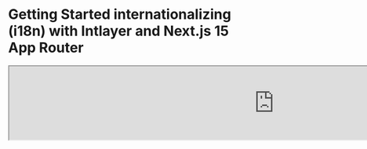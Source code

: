 # Getting Started internationalizing (i18n) with Intlayer and Next.js 15 App Router

<iframe title="The best i18n solution for Next.js? Discover Intlayer" class="m-auto aspect-[16/9] w-full overflow-hidden rounded-lg border-0" allow="autoplay; gyroscope;" loading="lazy" width="1080" height="auto" src="https://www.youtube.com/embed/e_PPG7PTqGU?autoplay=0&amp;origin=http://intlayer.org&amp;controls=0&amp;rel=1"/>

[애플리케이션 템플릿](https://github.com/aymericzip/intlayer-next-15-template)를 GitHub에서 보십시오.

## Intlayer로 시작하기

**Intlayer**는 현대 웹 애플리케이션에서 다국어 지원을 간소화하기 위해 설계된 혁신적이고 오픈 소스인 국제화(i18n) 라이브러리입니다. Intlayer는 강력한 **App Router**를 포함한 최신 **Next.js 15** 프레임워크와 원활하게 통합됩니다. **서버 컴포넌트**와의 효율적인 렌더링을 위해 최적화되어 있으며, [**Turbopack**](https://nextjs.org/docs/architecture/turbopack)과 완벽히 호환됩니다.

Intlayer를 사용하면 다음을 수행할 수 있습니다:

- 컴포넌트 수준에서 선언적 사전을 사용하여 **번역을 쉽게 관리**합니다.
- 메타데이터, 경로 및 콘텐츠를 **동적으로 지역화**합니다.
- **클라이언트 측 및 서버 측 컴포넌트에서 번역에 액세스**합니다.
- 자동 생성된 타입을 통해 **TypeScript 지원**을 보장하여 자동 완성과 오류 감지를 개선합니다.
- 동적 로케일 감지 및 전환과 같은 **고급 기능**을 활용합니다.

> Intlayer는 Next.js 12, 13, 14, 15와 호환됩니다. Next.js 페이지 라우터를 사용하는 경우, 이 [가이드](https://github.com/aymericzip/intlayer/blob/main/docs/ko/intlayer_with_nextjs_page_router.md)를 참조하세요. Next.js 12, 13, 14에서 App Router를 사용하는 경우, 이 [가이드](https://github.com/aymericzip/intlayer/blob/main/docs/ko/intlayer_with_nextjs_14.md)를 참조하세요.

---

## Next.js 애플리케이션에서 Intlayer 설정 단계별 가이드

### 1단계: 종속성 설치

npm을 사용하여 필요한 패키지를 설치합니다:

```bash packageManager="npm"
npm install intlayer next-intlayer
```

```bash packageManager="pnpm"
pnpm add intlayer next-intlayer
```

```bash packageManager="yarn"
yarn add intlayer next-intlayer
```

- **intlayer**

  구성 관리, 번역, [콘텐츠 선언](https://github.com/aymericzip/intlayer/blob/main/docs/ko/dictionary/get_started.md), 트랜스파일링 및 [CLI 명령](https://github.com/aymericzip/intlayer/blob/main/docs/ko/intlayer_cli.md)을 위한 국제화 도구를 제공하는 핵심 패키지입니다.

- **next-intlayer**

  Intlayer를 Next.js와 통합하는 패키지입니다. Next.js 국제화를 위한 컨텍스트 제공자와 훅을 제공합니다. 또한, Intlayer를 [Webpack](https://webpack.js.org/) 또는 [Turbopack](https://nextjs.org/docs/app/api-reference/turbopack)과 통합하기 위한 Next.js 플러그인과 사용자 선호 로케일을 감지하고, 쿠키를 관리하며, URL 리디렉션을 처리하는 미들웨어를 포함합니다.

### 2단계: 프로젝트 구성

애플리케이션의 언어를 구성하기 위한 설정 파일을 생성합니다:

```typescript fileName="intlayer.config.ts" codeFormat="typescript"
import { Locales, type IntlayerConfig } from "intlayer";

const config: IntlayerConfig = {
  internationalization: {
    locales: [
      Locales.ENGLISH,
      Locales.FRENCH,
      Locales.SPANISH,
      // 다른 로케일 추가
    ],
    defaultLocale: Locales.ENGLISH,
  },
};

export default config;
```

```javascript fileName="intlayer.config.mjs" codeFormat="esm"
import { Locales } from "intlayer";

/** @type {import('intlayer').IntlayerConfig} */
const config = {
  internationalization: {
    locales: [
      Locales.ENGLISH,
      Locales.FRENCH,
      Locales.SPANISH,
      // 다른 로케일 추가
    ],
    defaultLocale: Locales.ENGLISH,
  },
};

export default config;
```

```javascript fileName="intlayer.config.cjs" codeFormat="commonjs"
const { Locales } = require("intlayer");

/** @type {import('intlayer').IntlayerConfig} */
const config = {
  internationalization: {
    locales: [
      Locales.ENGLISH,
      Locales.FRENCH,
      Locales.SPANISH,
      // 다른 로케일 추가
    ],
    defaultLocale: Locales.ENGLISH,
  },
};

module.exports = config;
```

> 이 구성 파일을 통해 로컬화된 URL, 미들웨어 리디렉션, 쿠키 이름, 콘텐츠 선언의 위치 및 확장자, 콘솔에서 Intlayer 로그 비활성화 등을 설정할 수 있습니다. 사용 가능한 매개변수의 전체 목록은 [구성 문서](https://github.com/aymericzip/intlayer/blob/main/docs/ko/configuration.md)를 참조하세요.

### 3단계: Next.js 구성에 Intlayer 통합

Intlayer를 사용하도록 Next.js 설정을 구성합니다:

```typescript filename="next.config.ts" codeFormat="typescript"
import type { NextConfig } from "next";
import { withIntlayer } from "next-intlayer/server";

const nextConfig: NextConfig = {
  /* 구성 옵션 */
};

export default withIntlayer(nextConfig);
```

```typescript fileName="next.config.mjs" codeFormat="esm"
import { withIntlayer } from "next-intlayer/server";

/** @type {import('next').NextConfig} */
const nextConfig = {
  /* 구성 옵션 */
};

export default withIntlayer(nextConfig);
```

```typescript fileName="next.config.cjs" codeFormat="commonjs"
const { withIntlayer } = require("next-intlayer/server");

/** @type {import('next').NextConfig} */
const nextConfig = {
  /* 구성 옵션 */
};

module.exports = withIntlayer(nextConfig);
```

> `withIntlayer()` Next.js 플러그인은 Intlayer를 Next.js와 통합하는 데 사용됩니다. 이는 콘텐츠 선언 파일의 빌드를 보장하고 개발 모드에서 이를 모니터링합니다. 또한, [Webpack](https://webpack.js.org/) 또는 [Turbopack](https://nextjs.org/docs/app/api-reference/turbopack) 환경 내에서 Intlayer 환경 변수를 정의합니다. 성능 최적화를 위한 별칭을 제공하고 서버 컴포넌트와의 호환성을 보장합니다.

### 4단계: 동적 로케일 경로 정의

`RootLayout`에서 모든 내용을 제거하고 다음 코드를 추가합니다:

```tsx {3} fileName="src/app/layout.tsx" codeFormat="typescript"
import type { PropsWithChildren, FC } from "react";
import "./globals.css";

const RootLayout: FC<PropsWithChildren> = ({ children }) => children;

export default RootLayout;
```

```jsx {3} fileName="src/app/layout.mjx" codeFormat="esm"
import "./globals.css";

const RootLayout = ({ children }) => children;

export default RootLayout;
```

```jsx {1,8} fileName="src/app/layout.csx" codeFormat="commonjs"
require("./globals.css");

const RootLayout = ({ children }) => children;

module.exports = {
  default: RootLayout,
  generateStaticParams,
};
```

> `RootLayout` 컴포넌트를 비워두면 `<html>` 태그에 [`lang`](https://developer.mozilla.org/fr/docs/Web/HTML/Global_attributes/lang) 및 [`dir`](https://developer.mozilla.org/fr/docs/Web/HTML/Global_attributes/dir) 속성을 설정할 수 있습니다.

동적 라우팅을 구현하려면 `[locale]` 디렉토리에 새 레이아웃을 추가하여 로케일 경로를 제공합니다:

```tsx fileName="src/app/[locale]/layout.tsx" codeFormat="typescript"
import type { NextLayoutIntlayer } from "next-intlayer";
import { Inter } from "next/font/google";
import { getHTMLTextDir } from "intlayer";

const inter = Inter({ subsets: ["latin"] });

const LocaleLayout: NextLayoutIntlayer = async ({ children, params }) => {
  const { locale } = await params;
  return (
    <html lang={locale} dir={getHTMLTextDir(locale)}>
      <body className={inter.className}>{children}</body>
    </html>
  );
};

export default LocaleLayout;
```

```jsx fileName="src/app/[locale]/layout.mjx" codeFormat="esm"
import { getHTMLTextDir } from "intlayer";

const inter = Inter({ subsets: ["latin"] });

const LocaleLayout = async ({ children, params: { locale } }) => {
  const { locale } = await params;
  return (
    <html lang={locale} dir={getHTMLTextDir(locale)}>
      <body className={inter.className}>{children}</body>
    </html>
  );
};

export default LocaleLayout;
```

```jsx fileName="src/app/[locale]/layout.csx" codeFormat="commonjs"
const { Inter } = require("next/font/google");
const { getHTMLTextDir } = require("intlayer");

const inter = Inter({ subsets: ["latin"] });

const LocaleLayout = async ({ children, params: { locale } }) => {
  const { locale } = await params;
  return (
    <html lang={locale} dir={getHTMLTextDir(locale)}>
      <body className={inter.className}>{children}</body>
    </html>
  );
};

module.exports = LocaleLayout;
```

> `[locale]` 경로 세그먼트는 로케일을 정의하는 데 사용됩니다. 예: `/en-US/about`는 `en-US`를 참조하고 `/fr/about`는 `fr`을 참조합니다.

그런 다음, 애플리케이션 레이아웃에 `generateStaticParams` 함수를 구현합니다.

```tsx {1} fileName="src/app/[locale]/layout.tsx" codeFormat="typescript"
export { generateStaticParams } from "next-intlayer"; // 추가할 줄

const LocaleLayout: NextLayoutIntlayer = async ({ children, params }) => {
  /*... 나머지 코드 */
};

export default LocaleLayout;
```

```jsx {1} fileName="src/app/[locale]/layout.mjx" codeFormat="esm"
export { generateStaticParams } from "next-intlayer"; // 추가할 줄

const LocaleLayout = async ({ children, params: { locale } }) => {
  /*... 나머지 코드 */
};

// ... 나머지 코드
```

```jsx {1,7} fileName="src/app/[locale]/layout.csx" codeFormat="commonjs"
const { generateStaticParams } = require("next-intlayer"); // 추가할 줄

const LocaleLayout = async ({ children, params: { locale } }) => {
  /*... 나머지 코드 */
};

module.exports = { default: LocaleLayout, generateStaticParams };
```

> `generateStaticParams`는 애플리케이션이 모든 로케일에 필요한 페이지를 사전 빌드하도록 보장하여 런타임 계산을 줄이고 사용자 경험을 개선합니다. 자세한 내용은 [Next.js의 generateStaticParams 문서](https://nextjs.org/docs/app/building-your-application/rendering/static-and-dynamic-rendering#generate-static-params)를 참조하세요.

### 5단계: 콘텐츠 선언

번역을 저장하기 위해 콘텐츠 선언을 생성하고 관리합니다:

```tsx fileName="src/app/[locale]/page.content.ts" contentDeclarationFormat="typescript"
import { t, type Dictionary } from "intlayer";

const pageContent = {
  key: "page",
  content: {
    getStarted: {
      main: t({
        en: "Get started by editing",
        fr: "Commencez par éditer",
        es: "Comience por editar",
        ko: "편집을 시작하세요",
      }),
      pageLink: "src/app/page.tsx",
    },
  },
} satisfies Dictionary;

export default pageContent;
```

```javascript fileName="src/app/[locale]/page.content.mjs" contentDeclarationFormat="esm"
import { t } from "intlayer";

/** @type {import('intlayer').Dictionary} */
const pageContent = {
  key: "page",
  content: {
    getStarted: {
      main: t({
        en: "Get started by editing",
        fr: "Commencez par éditer",
        es: "Comience por editar",
        ko: "편집을 시작하세요",
      }),
      pageLink: "src/app/page.tsx",
    },
  },
};

export default pageContent;
```

```javascript fileName="src/app/[locale]/page.content.cjs" contentDeclarationFormat="commonjs"
const { t } = require("intlayer");

/** @type {import('intlayer').Dictionary} */
const pageContent = {
  key: "page",
  content: {
    getStarted: {
      main: t({
        en: "Get started by editing",
        fr: "Commencez par éditer",
        es: "Comience por editar",
        ko: "편집을 시작하세요",
      }),
      pageLink: "src/app/page.tsx",
    },
  },
};

module.exports = pageContent;
```

```json fileName="src/app/[locale]/page.content.json" contentDeclarationFormat="json"
{
  "$schema": "https://intlayer.org/schema.json",
  "key": "page",
  "content": {
    "getStarted": {
      "nodeType": "translation",
      "translation": {
        "en": "Get started by editing",
        "fr": "Commencez par éditer",
        "es": "Comience por editar",
        "ko": "편집을 시작하세요"
      }
    },
    "pageLink": {
      "nodeType": "translation",
      "translation": {
        "en": "src/app/page.tsx",
        "fr": "src/app/page.tsx",
        "es": "src/app/page.tsx",
        "ko": "src/app/page.tsx"
      }
    }
  }
}
```

> 콘텐츠 선언은 애플리케이션 어디에서나 정의할 수 있으며, `contentDir` 디렉토리(기본값: `./src`)에 포함되고 콘텐츠 선언 파일 확장자(기본값: `.content.{json,ts,tsx,js,jsx,mjs,mjx,cjs,cjx}`)와 일치해야 합니다.  
> 자세한 내용은 [콘텐츠 선언 문서](https://github.com/aymericzip/intlayer/blob/main/docs/ko/dictionary/get_started.md)를 참조하세요.

### 6단계: 코드에서 콘텐츠 활용

애플리케이션 전반에서 콘텐츠 사전에 액세스합니다:

```tsx fileName="src/app/[locale]/page.tsx" codeFormat="typescript"
import type { FC } from "react";
import { ClientComponentExample } from "@components/ClientComponentExample";
import { ServerComponentExample } from "@components/ServerComponentExample";
import { type NextPageIntlayer, IntlayerClientProvider } from "next-intlayer";
import { IntlayerServerProvider, useIntlayer } from "next-intlayer/server";

const PageContent: FC = () => {
  const content = useIntlayer("page");

  return (
    <>
      <p>{content.getStarted.main}</p>
      <code>{content.getStarted.pageLink}</code>
    </>
  );
};

const Page: NextPageIntlayer = async ({ params }) => {
  const { locale } = await params;

  return (
    <IntlayerServerProvider locale={locale}>
      <PageContent />
      <ServerComponentExample />

      <IntlayerClientProvider locale={locale}>
        <ClientComponentExample />
      </IntlayerClientProvider>
    </IntlayerServerProvider>
  );
};

export default Page;
```

```jsx fileName="src/app/[locale]/page.mjx" codeFormat="esm"
import { ClientComponentExample } from "@components/ClientComponentExample";
import { ServerComponentExample } from "@components/ServerComponentExample";
import { IntlayerClientProvider } from "next-intlayer";
import { IntlayerServerProvider, useIntlayer } from "next-intlayer/server";

const PageContent = () => {
  const content = useIntlayer("page");

  return (
    <>
      <p>{content.getStarted.main}</p>
      <code>{content.getStarted.pageLink}</code>
    </>
  );
};

const Page = async ({ params }) => {
  const { locale } = await params;

  return (
    <IntlayerServerProvider locale={locale}>
      <PageContent />
      <ServerComponentExample />

      <IntlayerClientProvider locale={locale}>
        <ClientComponentExample />
      </IntlayerClientProvider>
    </IntlayerServerProvider>
  );
};

export default Page;
```

```jsx fileName="src/app/[locale]/page.csx" codeFormat="commonjs"
import { ClientComponentExample } from "@components/ClientComponentExample";
import { ServerComponentExample } from "@components/ServerComponentExample";
import { IntlayerClientProvider } from "next-intlayer";
import { IntlayerServerProvider, useIntlayer } from "next-intlayer/server";

const PageContent = () => {
  const content = useIntlayer("page");

  return (
    <>
      <p>{content.getStarted.main}</p>
      <code>{content.getStarted.pageLink}</code>
    </>
  );
};

const Page = async ({ params }) => {
  const { locale } = await params;

  return (
    <IntlayerServerProvider locale={locale}>
      <PageContent />
      <ServerComponentExample />

      <IntlayerClientProvider locale={locale}>
        <ClientComponentExample />
      </IntlayerClientProvider>
    </IntlayerServerProvider>
  );
};
```

- **`IntlayerClientProvider`**는 클라이언트 측 컴포넌트에 로케일을 제공하는 데 사용됩니다. 레이아웃을 포함한 모든 상위 컴포넌트에 배치할 수 있습니다. 그러나 Next.js는 레이아웃 코드를 페이지 간에 공유하므로 레이아웃에 배치하는 것이 더 효율적입니다. 레이아웃에서 `IntlayerClientProvider`를 사용하면 각 페이지에 대해 이를 다시 초기화하지 않아도 되므로 성능이 향상되고 애플리케이션 전반에 일관된 로컬화 컨텍스트를 유지할 수 있습니다.
- **`IntlayerServerProvider`**는 서버 자식에게 로케일을 제공하는 데 사용됩니다. 레이아웃에 설정할 수 없습니다.

  > 레이아웃과 페이지는 공통 서버 컨텍스트를 공유할 수 없습니다. 서버 컨텍스트 시스템은 요청별 데이터 저장소(React의 [캐시](https://react.dev/reference/react/cache) 메커니즘을 통해)를 기반으로 하기 때문에 애플리케이션의 다른 세그먼트에 대해 각 "컨텍스트"가 다시 생성됩니다. 공유 레이아웃에 제공자를 배치하면 이 격리가 깨져 서버 컨텍스트 값이 서버 컴포넌트에 올바르게 전파되지 않습니다.

```tsx {4,7} fileName="src/components/ClientComponentExample.tsx" codeFormat="typescript"
"use client";

import type { FC } from "react";
import { useIntlayer } from "next-intlayer";

export const ClientComponentExample: FC = () => {
  const content = useIntlayer("client-component-example"); // 관련 콘텐츠 선언 생성

  return (
    <div>
      <h2>{content.title} </h2>
      <p>{content.content}</p>
    </div>
  );
};
```

```jsx {3,6} fileName="src/components/ClientComponentExample.mjx" codeFormat="esm"
"use client";

import { useIntlayer } from "next-intlayer";

const ClientComponentExample = () => {
  const content = useIntlayer("client-component-example"); // 관련 콘텐츠 선언 생성

  return (
    <div>
      <h2>{content.title} </h2>
      <p>{content.content}</p>
    </div>
  );
};
```

```jsx {3,6} fileName="src/components/ClientComponentExample.csx" codeFormat="commonjs"
"use client";

const { useIntlayer } = require("next-intlayer");

const ClientComponentExample = () => {
  const content = useIntlayer("client-component-example"); // 관련 콘텐츠 선언 생성

  return (
    <div>
      <h2>{content.title} </h2>
      <p>{content.content}</p>
    </div>
  );
};
```

```tsx {2} fileName="src/components/ServerComponentExample.tsx"  codeFormat="typescript"
import type { FC } from "react";
import { useIntlayer } from "next-intlayer/server";

export const ServerComponentExample: FC = () => {
  const content = useIntlayer("server-component-example"); // 관련 콘텐츠 선언 생성

  return (
    <div>
      <h2>{content.title} </h2>
      <p>{content.content}</p>
    </div>
  );
};
```

```jsx {1} fileName="src/components/ServerComponentExample.mjx" codeFormat="esm"
import { useIntlayer } from "next-intlayer/server";

const ServerComponentExample = () => {
  const content = useIntlayer("server-component-example"); // 관련 콘텐츠 선언 생성

  return (
    <div>
      <h2>{content.title} </h2>
      <p>{content.content}</p>
    </div>
  );
};
```

```jsx {1} fileName="src/components/ServerComponentExample.csx" codeFormat="commonjs"
const { useIntlayer } = require("next-intlayer/server");

const ServerComponentExample = () => {
  const content = useIntlayer("server-component-example"); // 관련 콘텐츠 선언 생성

  return (
    <div>
      <h2>{content.title} </h2>
      <p>{content.content}</p>
    </div>
  );
};
```

> `alt`, `title`, `href`, `aria-label` 등과 같은 `string` 속성에서 콘텐츠를 사용하려면 함수의 값을 호출해야 합니다:
>
> ```jsx
> <img src={content.image.src.value} alt={content.image.value} />
> ```

> `useIntlayer` 훅에 대한 자세한 내용은 [문서](https://github.com/aymericzip/intlayer/blob/main/docs/ko/packages/next-intlayer/useIntlayer.md)를 참조하세요.

### (선택 사항) 7단계: 로케일 감지를 위한 미들웨어 구성

사용자의 선호 로케일을 감지하기 위해 미들웨어를 설정합니다:

```typescript fileName="src/middleware.ts" codeFormat="typescript"
export { intlayerMiddleware as middleware } from "next-intlayer/middleware";

export const config = {
  matcher:
    "/((?!api|static|assets|robots|sitemap|sw|service-worker|manifest|.*\\..*|_next).*)",
};
```

```javascript fileName="src/middleware.mjs" codeFormat="esm"
export { intlayerMiddleware as middleware } from "next-intlayer/middleware";

export const config = {
  matcher:
    "/((?!api|static|assets|robots|sitemap|sw|service-worker|manifest|.*\\..*|_next).*)",
};
```

```javascript fileName="src/middleware.cjs" codeFormat="commonjs"
const { intlayerMiddleware } = require("next-intlayer/middleware");

const config = {
  matcher:
    "/((?!api|static|assets|robots|sitemap|sw|service-worker|manifest|.*\\..*|_next).*)",
};

module.exports = { middleware: intlayerMiddleware, config };
```

> `intlayerMiddleware`는 사용자의 선호 로케일을 감지하고 [구성](https://github.com/aymericzip/intlayer/blob/main/docs/ko/configuration.md)에 지정된 대로 적절한 URL로 리디렉션하는 데 사용됩니다. 또한, 사용자의 선호 로케일을 쿠키에 저장할 수 있습니다.

### (선택 사항) 8단계: 메타데이터의 국제화

페이지 제목과 같은 메타데이터를 국제화하려면 Next.js에서 제공하는 `generateMetadata` 함수를 사용할 수 있습니다. 함수 내부에서 `getTranslation` 함수를 사용하여 메타데이터를 번역합니다.

````typescript fileName="src/app/[locale]/layout.tsx or src/app/[locale]/page.tsx" codeFormat="typescript"
import {
  type IConfigLocales,
  getTranslation,
  getMultilingualUrls,
} from "intlayer";
import type { Metadata } from "next";
import type { LocalPromiseParams } from "next-intlayer";

export const generateMetadata = async ({
  params,
}: LocalPromiseParams): Promise<Metadata> => {
  const { locale } = await params;
  const t = <T>(content: IConfigLocales<T>) => getTranslation(content, locale);

  /**
   * 각 로케일에 대한 모든 URL을 포함하는 객체를 생성합니다.
   *
   * 예:
   * ```ts
   *  getMultilingualUrls('/about');
   *
   *  // 반환값
   *  // {
   *  //   en: '/about',
   *  //   fr: '/fr/about',
   *  //   es: '/es/about',
   *  // }
   * ```
   */
  const multilingualUrls = getMultilingualUrls("/");

  return {
    title: t<string>({
      en: "My title",
      fr: "Mon titre",
      es: "Mi título",
      ko: "내 제목",
    }),
    description: t({
      en: "My description",
      fr: "Ma description",
      es: "Mi descripción",
      ko: "내 설명",
    }),
    alternates: {
      canonical: multilingualUrls[locale as keyof typeof multilingualUrls],
      languages: { ...multilingualUrls, "x-default": "/" },
    },
    openGraph: {
      url: multilingualUrls[locale],
    },
  };
};

// ... 나머지 코드
````

````javascript fileName="src/app/[locale]/layout.mjs or src/app/[locale]/page.mjs" codeFormat="esm"
import { getTranslation, getMultilingualUrls } from "intlayer";

export const generateMetadata = async ({ params }) => {
  const { locale } = await params;
  const t = (content) => getTranslation(content, locale);

  /**
   * 각 로케일에 대한 모든 URL을 포함하는 객체를 생성합니다.
   *
   * 예:
   * ```ts
   *  getMultilingualUrls('/about');
   *
   *  // 반환값
   *  // {
   *  //   en: '/about',
   *  //   fr: '/fr/about',
   *  //   es: '/es/about'
   *  // }
   * ```
   */
  const multilingualUrls = getMultilingualUrls("/");

  return {
    title: t({
      en: "My title",
      fr: "Mon titre",
      es: "Mi título",
      ko: "내 제목",
    }),
    description: t({
      en: "My description",
      fr: "Ma description",
      es: "Mi descripción",
      ko: "내 설명",
    }),
    alternates: {
      canonical: multilingualUrls[locale],
      languages: { ...multilingualUrls, "x-default": "/" },
    },
    openGraph: {
      url: multilingualUrls[locale],
    },
  };
};

// ... 나머지 코드
````

````javascript fileName="src/app/[locale]/layout.cjs or src/app/[locale]/page.cjs" codeFormat="commonjs"
const { getTranslation, getMultilingualUrls } = require("intlayer");

const generateMetadata = async ({ params }) => {
  const { locale } = await params;

  const t = (content) => getTranslation(content, locale);

  /**
   * 각 로케일에 대한 모든 URL을 포함하는 객체를 생성합니다.
   *
   * 예:
   * ```ts
   *  getMultilingualUrls('/about');
   *
   *  // 반환값
   *  // {
   *  //   en: '/about',
   *  //   fr: '/fr/about',
   *  //   es: '/es/about'
   *  // }
   * ```
   */
  const multilingualUrls = getMultilingualUrls("/");

  return {
    title: t({
      en: "My title",
      fr: "Mon titre",
      es: "Mi título",
      ko: "내 제목",
    }),
    description: t({
      en: "My description",
      fr: "Ma description",
      es: "Mi descripción",
      ko: "내 설명",
    }),
    alternates: {
      canonical: multilingualUrls[locale],
      languages: { ...multilingualUrls, "x-default": "/" },
    },
    openGraph: {
      url: multilingualUrls[locale],
    },
  };
};

module.exports = { generateMetadata };

// ... 나머지 코드
````

> 메타데이터 최적화에 대한 자세한 내용은 [공식 Next.js 문서](https://nextjs.org/docs/app/building-your-application/optimizing/metadata)를 참조하세요.

### (선택 사항) 9단계: sitemap.xml 및 robots.txt의 국제화

`sitemap.xml` 및 `robots.txt`를 국제화하려면 Intlayer에서 제공하는 `getMultilingualUrls` 함수를 사용할 수 있습니다. 이 함수는 사이트맵에 다국어 URL을 생성하는 데 사용됩니다.

```tsx fileName="src/app/sitemap.ts" codeFormat="typescript"
import { getMultilingualUrls } from "intlayer";
import type { MetadataRoute } from "next";

const sitemap = (): MetadataRoute.Sitemap => [
  {
    url: "https://example.com",
    alternates: {
      languages: { ...getMultilingualUrls("https://example.com") },
    },
  },
  {
    url: "https://example.com/login",
    alternates: {
      languages: { ...getMultilingualUrls("https://example.com/login") },
    },
  },
  {
    url: "https://example.com/register",
    alternates: {
      languages: { ...getMultilingualUrls("https://example.com/register") },
    },
  },
];

export default sitemap;
```

```jsx fileName="src/app/sitemap.mjx" codeFormat="esm"
import { getMultilingualUrls } from "intlayer";

const sitemap = () => [
  {
    url: "https://example.com",
    alternates: {
      languages: { ...getMultilingualUrls("https://example.com") },
    },
  },
  {
    url: "https://example.com/login",
    alternates: {
      languages: { ...getMultilingualUrls("https://example.com/login") },
    },
  },
  {
    url: "https://example.com/register",
    alternates: {
      languages: { ...getMultilingualUrls("https://example.com/register") },
    },
  },
];

export default sitemap;
```

```jsx fileName="src/app/sitemap.csx" codeFormat="commonjs"
const { getMultilingualUrls } = require("intlayer");

const sitemap = () => [
  {
    url: "https://example.com",
    alternates: {
      languages: { ...getMultilingualUrls("https://example.com") },
    },
  },
  {
    url: "https://example.com/login",
    alternates: {
      languages: { ...getMultilingualUrls("https://example.com/login") },
    },
  },
  {
    url: "https://example.com/register",
    alternates: {
      languages: { ...getMultilingualUrls("https://example.com/register") },
    },
  },
];

module.exports = sitemap;
```

```tsx fileName="src/app/robots.ts" codeFormat="typescript"
import type { MetadataRoute } from "next";
import { getMultilingualUrls } from "intlayer";

const getAllMultilingualUrls = (urls: string[]) =>
  urls.flatMap((url) => Object.values(getMultilingualUrls(url)) as string[]);

const robots = (): MetadataRoute.Robots => ({
  rules: {
    userAgent: "*",
    allow: ["/"],
    disallow: getAllMultilingualUrls(["/login", "/register"]),
  },
  host: "https://example.com",
  sitemap: `https://example.com/sitemap.xml`,
});

export default robots;
```

```jsx fileName="src/app/robots.mjx" codeFormat="esm"
import { getMultilingualUrls } from "intlayer";

const getAllMultilingualUrls = (urls) =>
  urls.flatMap((url) => Object.values(getMultilingualUrls(url)));

const robots = () => ({
  rules: {
    userAgent: "*",
    allow: ["/"],
    disallow: getAllMultilingualUrls(["/login", "/register"]),
  },
  host: "https://example.com",
  sitemap: `https://example.com/sitemap.xml`,
});

export default robots;
```

```jsx fileName="src/app/robots.csx" codeFormat="commonjs"
const { getMultilingualUrls } = require("intlayer");

const getAllMultilingualUrls = (urls) =>
  urls.flatMap((url) => Object.values(getMultilingualUrls(url)));

const robots = () => ({
  rules: {
    userAgent: "*",
    allow: ["/"],
    disallow: getAllMultilingualUrls(["/login", "/register"]),
  },
  host: "https://example.com",
  sitemap: `https://example.com/sitemap.xml`,
});

module.exports = robots;
```

> 사이트맵 최적화에 대한 자세한 내용은 [공식 Next.js 문서](https://nextjs.org/docs/app/api-reference/file-conventions/metadata/sitemap)를 참조하세요. robots.txt 최적화에 대한 자세한 내용은 [공식 Next.js 문서](https://nextjs.org/docs/app/api-reference/file-conventions/metadata/robots)를 참조하세요.

### (선택 사항) 10단계: 콘텐츠 언어 변경

콘텐츠의 언어를 변경하려면 `useLocale` 훅에서 제공하는 `setLocale` 함수를 사용할 수 있습니다. 이 함수는 애플리케이션의 로케일을 설정하고 콘텐츠를 업데이트합니다.

```tsx fileName="src/components/LocaleSwitcher.tsx" codeFormat="typescript"
"use client";

import type { FC } from "react";
import {
  Locales,
  getHTMLTextDir,
  getLocaleName,
  getLocalizedUrl,
} from "intlayer";
import { useLocale } from "next-intlayer";
import Link from "next/link";

export const LocaleSwitcher: FC = () => {
  const { locale, pathWithoutLocale, availableLocales } = useLocale();
  const { setLocaleCookie } = useLocaleCookie();

  return (
    <div>
      <button popoverTarget="localePopover">{getLocaleName(locale)}</button>
      <div id="localePopover" popover="auto">
        {availableLocales.map((localeItem) => (
          <Link
            href={getLocalizedUrl(pathWithoutLocale, localeItem)}
            hrefLang={localeItem}
            key={localeItem}
            aria-current={locale === localeItem ? "page" : undefined}
            onClick={() => setLocaleCookie(localeItem)}
          >
            <span>
              {/* 로케일 - 예: FR */}
              {localeItem}
            </span>
            <span>
              {/* 로케일 자체 언어 - 예: Français */}
              {getLocaleName(localeItem, locale)}
            </span>
            <span dir={getHTMLTextDir(localeItem)} lang={localeItem}>
              {/* 현재 로케일 언어 - 예: Francés (현재 로케일이 Locales.SPANISH로 설정됨) */}
              {getLocaleName(localeItem)}
            </span>
            <span dir="ltr" lang={Locales.ENGLISH}>
              {/* 영어로 된 언어 - 예: French */}
              {getLocaleName(localeItem, Locales.ENGLISH)}
            </span>
          </Link>
        ))}
      </div>
    </div>
  );
};
```

```jsx fileName="src/components/LocaleSwitcher.msx" codeFormat="esm"
"use client";

import {
  Locales,
  getHTMLTextDir,
  getLocaleName,
  getLocalizedUrl,
} from "intlayer";
import { useLocale } from "next-intlayer";
import Link from "next/link";

export const LocaleSwitcher = () => {
  const { locale, pathWithoutLocale, availableLocales } = useLocale();
  const { setLocaleCookie } = useLocaleCookie();

  return (
    <div>
      <button popoverTarget="localePopover">{getLocaleName(locale)}</button>
      <div id="localePopover" popover="auto">
        {availableLocales.map((localeItem) => (
          <Link
            href={getLocalizedUrl(pathWithoutLocale, localeItem)}
            hrefLang={localeItem}
            key={localeItem}
            aria-current={locale === localeItem ? "page" : undefined}
            onClick={() => setLocaleCookie(localeItem)}
          >
            <span>
              {/* 로케일 - 예: FR */}
              {localeItem}
            </span>
            <span>
              {/* 로케일 자체 언어 - 예: Français */}
              {getLocaleName(localeItem, locale)}
            </span>
            <span dir={getHTMLTextDir(localeItem)} lang={localeItem}>
              {/* 현재 로케일 언어 - 예: Francés (현재 로케일이 Locales.SPANISH로 설정됨) */}
              {getLocaleName(localeItem)}
            </span>
            <span dir="ltr" lang={Locales.ENGLISH}>
              {/* 영어로 된 언어 - 예: French */}
              {getLocaleName(localeItem, Locales.ENGLISH)}
            </span>
          </Link>
        ))}
      </div>
    </div>
  );
};
```

```jsx fileName="src/components/LocaleSwitcher.csx" codeFormat="commonjs"
"use client";

const {
  Locales,
  getHTMLTextDir,
  getLocaleName,
  getLocalizedUrl,
} = require("intlayer");
const { useLocale } = require("next-intlayer");
const Link = require("next/link");

export const LocaleSwitcher = () => {
  const { locale, pathWithoutLocale, availableLocales } = useLocale();
  const { setLocaleCookie } = useLocaleCookie();

  return (
    <div>
      <button popoverTarget="localePopover">{getLocaleName(locale)}</button>
      <div id="localePopover" popover="auto">
        {availableLocales.map((localeItem) => (
          <Link
            href={getLocalizedUrl(pathWithoutLocale, localeItem)}
            hrefLang={localeItem}
            key={localeItem}
            aria-current={locale === localeItem ? "page" : undefined}
            onClick={() => setLocaleCookie(localeItem)}
          >
            <span>
              {/* 로케일 - 예: FR */}
              {localeItem}
            </span>
            <span>
              {/* 로케일 자체 언어 - 예: Français */}
              {getLocaleName(localeItem, locale)}
            </span>
            <span dir={getHTMLTextDir(localeItem)} lang={localeItem}>
              {/* 현재 로케일 언어 - 예: Francés (현재 로케일이 Locales.SPANISH로 설정됨) */}
              {getLocaleName(localeItem)}
            </span>
            <span dir="ltr" lang={Locales.ENGLISH}>
              {/* 영어로 된 언어 - 예: French */}
              {getLocaleName(localeItem, Locales.ENGLISH)}
            </span>
          </Link>
        ))}
      </div>
    </div>
  );
};
```

> 문서 참조:
>
> - [`useLocale` 훅](https://github.com/aymericzip/intlayer/blob/main/docs/ko/packages/next-intlayer/useLocale.md)
> - [`getLocaleName` 훅](https://github.com/aymericzip/intlayer/blob/main/docs/ko/packages/intlayer/getLocaleName.md)
> - [`getLocalizedUrl` 훅](https://github.com/aymericzip/intlayer/blob/main/docs/ko/packages/intlayer/getLocalizedUrl.md)
> - [`getHTMLTextDir` 훅](https://github.com/aymericzip/intlayer/blob/main/docs/ko/packages/intlayer/getHTMLTextDir.md)
> - [`hrefLang` 속성](https://developers.google.com/search/docs/specialty/international/localized-versions?hl=fr)
> - [`lang` 속성](https://developer.mozilla.org/en-US/docs/Web/HTML/Global_attributes/lang)
> - [`dir` 속성](https://developer.mozilla.org/en-US/docs/Web/HTML/Global_attributes/dir)
> - [`aria-current` 속성](https://developer.mozilla.org/en-US/docs/Web/Accessibility/ARIA/Attributes/aria-current)

### (선택 사항) 11단계: 로컬화된 링크 컴포넌트 생성

애플리케이션의 탐색이 현재 로케일을 준수하도록 보장하려면 사용자 정의 `Link` 컴포넌트를 생성할 수 있습니다. 이 컴포넌트는 내부 URL에 현재 언어를 자동으로 접두사로 추가합니다. 예를 들어, 프랑스어 사용자가 "About" 페이지로 이동하는 링크를 클릭하면 `/about` 대신 `/fr/about`로 리디렉션됩니다.

이 동작은 여러 가지 이유로 유용합니다:

- **SEO 및 사용자 경험**: 로컬화된 URL은 검색 엔진이 언어별 페이지를 올바르게 색인화하고 사용자가 선호하는 언어로 콘텐츠를 제공하도록 돕습니다.
- **일관성**: 애플리케이션 전반에서 로컬화된 링크를 사용하면 탐색이 현재 로케일 내에서 유지되며, 예상치 못한 언어 전환을 방지합니다.
- **유지 관리 용이성**: 로컬화 논리를 단일 컴포넌트에 중앙 집중화하면 URL 관리를 단순화하고 애플리케이션이 성장함에 따라 코드베이스를 더 쉽게 유지 관리하고 확장할 수 있습니다.

아래는 TypeScript에서 로컬화된 `Link` 컴포넌트를 구현한 예입니다:

```tsx fileName="src/components/Link.tsx" codeFormat="typescript"
"use client";

import { getLocalizedUrl } from "intlayer";
import NextLink, { type LinkProps as NextLinkProps } from "next/link";
import { useLocale } from "next-intlayer";
import type { PropsWithChildren, FC } from "react";

/**
 * 주어진 URL이 외부 URL인지 확인하는 유틸리티 함수입니다.
 * URL이 http:// 또는 https://로 시작하면 외부 URL로 간주됩니다.
 */
export const checkIsExternalLink = (href?: string): boolean =>
  /^https?:\/\//.test(href ?? "");

/**
 * 현재 로케일을 기반으로 href 속성을 조정하는 사용자 정의 Link 컴포넌트입니다.
 * 내부 링크의 경우 `getLocalizedUrl`을 사용하여 URL에 로케일을 접두사로 추가합니다(예: /fr/about).
 * 이를 통해 탐색이 동일한 로케일 컨텍스트 내에서 유지되도록 보장합니다.
 */
export const Link: FC<PropsWithChildren<NextLinkProps>> = ({
  href,
  children,
  ...props
}) => {
  const { locale } = useLocale();
  const isExternalLink = checkIsExternalLink(href.toString());

  // 링크가 내부 링크이고 유효한 href가 제공된 경우 로컬화된 URL을 가져옵니다.
  const hrefI18n: NextLinkProps["href"] =
    href && !isExternalLink ? getLocalizedUrl(href.toString(), locale) : href;

  return (
    <NextLink href={hrefI18n} {...props}>
      {children}
    </NextLink>
  );
};
```

```jsx fileName="src/components/Link.mjx" codeFormat="esm"
"use client";

import { getLocalizedUrl } from "intlayer";
import NextLink from "next/link";
import { useLocale } from "next-intlayer";

/**
 * 주어진 URL이 외부 URL인지 확인하는 유틸리티 함수입니다.
 * URL이 http:// 또는 https://로 시작하면 외부 URL로 간주됩니다.
 */
export const checkIsExternalLink = (href) => /^https?:\/\//.test(href ?? "");

/**
 * 현재 로케일을 기반으로 href 속성을 조정하는 사용자 정의 Link 컴포넌트입니다.
 * 내부 링크의 경우 `getLocalizedUrl`을 사용하여 URL에 로케일을 접두사로 추가합니다(예: /fr/about).
 * 이를 통해 탐색이 동일한 로케일 컨텍스트 내에서 유지되도록 보장합니다.
 */
export const Link = ({ href, children, ...props }) => {
  const { locale } = useLocale();
  const isExternalLink = checkIsExternalLink(href.toString());

  // 링크가 내부 링크이고 유효한 href가 제공된 경우 로컬화된 URL을 가져옵니다.
  const hrefI18n =
    href && !isExternalLink ? getLocalizedUrl(href.toString(), locale) : href;

  return (
    <NextLink href={hrefI18n} {...props}>
      {children}
    </NextLink>
  );
};
```

```jsx fileName="src/components/Link.csx" codeFormat="commonjs"
"use client";

const { getLocalizedUrl } = require("intlayer");
const NextLink = require("next/link");
const { useLocale } = require("next-intlayer");

/**
 * 주어진 URL이 외부 URL인지 확인하는 유틸리티 함수입니다.
 * URL이 http:// 또는 https://로 시작하면 외부 URL로 간주됩니다.
 */
const checkIsExternalLink = (href) => /^https?:\/\//.test(href ?? "");

/**
 * 현재 로케일을 기반으로 href 속성을 조정하는 사용자 정의 Link 컴포넌트입니다.
 * 내부 링크의 경우 `getLocalizedUrl`을 사용하여 URL에 로케일을 접두사로 추가합니다(예: /fr/about).
 * 이를 통해 탐색이 동일한 로케일 컨텍스트 내에서 유지되도록 보장합니다.
 */
const Link = ({ href, children, ...props }) => {
  const { locale } = useLocale();
  const isExternalLink = checkIsExternalLink(href.toString());

  // 링크가 내부 링크이고 유효한 href가 제공된 경우 로컬화된 URL을 가져옵니다.
  const hrefI18n =
    href && !isExternalLink ? getLocalizedUrl(href.toString(), locale) : href;

  return (
    <NextLink href={hrefI18n} {...props}>
      {children}
    </NextLink>
  );
};
```

#### 작동 방식

- **외부 링크 감지**:  
  헬퍼 함수 `checkIsExternalLink`는 URL이 외부인지 여부를 결정합니다. 외부 링크는 로컬화가 필요하지 않으므로 변경되지 않습니다.

- **현재 로케일 검색**:  
  `useLocale` 훅은 현재 로케일을 제공합니다(예: 프랑스어의 경우 `fr`).

- **URL 로컬화**:  
  내부 링크(즉, 외부가 아닌 경우)에 대해 `getLocalizedUrl`을 사용하여 URL에 현재 로케일을 자동으로 접두사로 추가합니다. 이를 통해 사용자가 프랑스어를 사용하는 경우 `/about`을 `href`로 전달하면 `/fr/about`으로 변환됩니다.

- **링크 반환**:  
  컴포넌트는 로컬화된 URL이 포함된 `<a>` 요소를 반환하여 탐색이 로케일과 일치하도록 보장합니다.

이 `Link` 컴포넌트를 애플리케이션 전반에 통합하면 일관되고 언어를 인식하는 사용자 경험을 유지하면서 SEO 및 사용성을 개선할 수 있습니다.

### (선택 사항) 단계 12: 번들 크기 최적화

`next-intlayer`를 사용할 때, 사전은 기본적으로 모든 페이지의 번들에 포함됩니다. 번들 크기를 최적화하기 위해, Intlayer는 매크로를 사용하여 `useIntlayer` 호출을 지능적으로 대체하는 선택적 SWC 플러그인을 제공합니다. 이를 통해 사전은 실제로 사용하는 페이지의 번들에만 포함됩니다.

이 최적화를 활성화하려면 `@intlayer/swc` 패키지를 설치하세요. 설치가 완료되면, `next-intlayer`는 자동으로 플러그인을 감지하고 사용합니다:

```bash packageManager="npm"
npm install @intlayer/swc --save-dev
```

```bash packageManager="pnpm"
pnpm add @intlayer/swc --save-dev
```

```bash packageManager="yarn"
yarn add @intlayer/swc --save-dev
```

### TypeScript 구성

Intlayer는 TypeScript의 모듈 확장을 사용하여 코드베이스를 더욱 강력하게 만듭니다.

![alt text](https://github.com/aymericzip/intlayer/blob/main/docs/assets/autocompletion.png)

![alt text](https://github.com/aymericzip/intlayer/blob/main/docs/assets/translation_error.png)

자동 생성된 타입을 포함하도록 TypeScript 구성을 설정합니다.

```json5 fileName="tsconfig.json"
{
  // ... 기존 TypeScript 구성
  "include": [
    // ... 기존 TypeScript 구성
    ".intlayer/**/*.ts", // 자동 생성된 타입 포함
  ],
}
```

### Git 구성

Intlayer에서 생성된 파일을 무시하는 것이 좋습니다. 이를 통해 Git 저장소에 커밋하는 것을 방지할 수 있습니다.

이를 위해 `.gitignore` 파일에 다음 지침을 추가할 수 있습니다:

```plaintext fileName=".gitignore"
# Intlayer에서 생성된 파일 무시
.intlayer
```

### 더 나아가기

더 나아가려면 [시각적 편집기](https://github.com/aymericzip/intlayer/blob/main/docs/ko/intlayer_visual_editor.md)를 구현하거나 [CMS](https://github.com/aymericzip/intlayer/blob/main/docs/ko/intlayer_CMS.md)를 사용하여 콘텐츠를 외부화할 수 있습니다.
